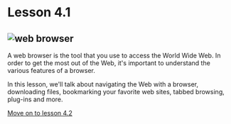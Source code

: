 # Lesson 4.1

## ![web browser](https://lh5.googleusercontent.com/Cq8mq8FzgNjtvdn3nMrp-RXvZWdtpPBeejCsFc9Jeh84vnOg7WG8YqLU3tqjU76a7h0DWyO8eVHMMKxY-rMaqKpFD13pvG63xHtDWif0LqkcO-NeksJ9yIh4Q1kCG_IFsVZzut4)

A web browser is the tool that you use to access the World Wide Web. In
order to get the most out of the Web, it's important to understand the
various features of a browser.

In this lesson, we'll talk about navigating the Web with a browser,
downloading files, bookmarking your favorite web sites, tabbed browsing,
plug-ins and more.

[Move on to lesson 4.2](https://moodle.alassist.us/mod/url/view.php?id=2638)